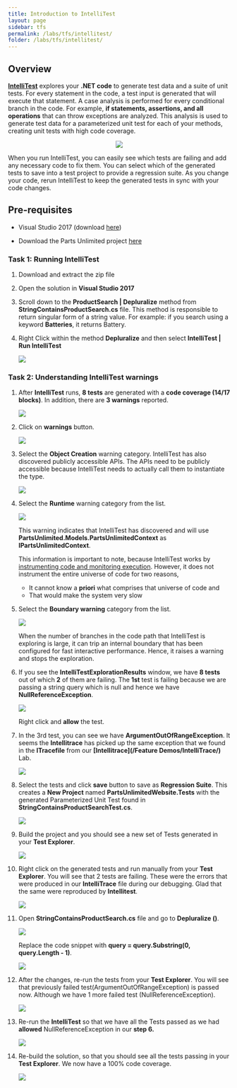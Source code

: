 ```yaml
---
title: Introduction to IntelliTest
layout: page    
sidebar: tfs
permalink: /labs/tfs/intellitest/
folder: /labs/tfs/intellitest/
---
```


## Overview

**[IntelliTest](https://msdn.microsoft.com/en-IN/library/dn823749.aspx)** explores your **.NET code** to generate test data and a suite of unit tests. For every statement in the code, a test input is generated that will execute that statement.
A case analysis is performed for every conditional branch in the code. For example, **if statements, assertions, and all operations** that can throw exceptions are analyzed. This 
analysis is used to generate test data for a parameterized unit test for each of your methods, creating unit tests with high code coverage.
<p align="center">
<img src="media/logo.png">
</p>

When you run IntelliTest, you can easily see which tests are failing and add any necessary code to fix them. You can select which of the generated tests to save into a test project to provide a regression suite. As you change your code, rerun IntelliTest to keep the generated tests in sync with your code changes.

## Pre-requisites

- Visual Studio 2017 (download [here](https://www.visualstudio.com/vs/visual-studio-2017-rc/))

- Download the Parts Unlimited project [here](https://github.com/Microsoft/PartsUnlimited/tree/aspnet45)


### Task 1: Running IntelliTest

1. Download and extract the zip file

2. Open the solution in **Visual Studio 2017**

3. Scroll down to the **ProductSearch \| Depluralize** method from **StringContainsProductSearch.cs** file. This method is responsible to return singular form of a string value. For example: if you search using a keyword **Batteries**, it returns Battery.

 
4. Right Click within the method **Depluralize** and then select **IntelliTest \| Run IntelliTest**

   <img src="media/1.png">


### Task 2: Understanding IntelliTest warnings

1. After **IntelliTest** runs, **8 tests** are generated with a **code coverage (14/17 blocks)**. In addition, there are **3 warnings** reported.

   <img src="media/2.png">

2. Click on **warnings** button.

   <img src="media/3.png">

3. Select the **Object Creation** warning category. IntelliTest has also discovered publicly accessible APIs. The APIs need to be publicly accessible because IntelliTest needs to actually call them to instantiate the type. 

   <img src="media/4.png">

4. Select the **Runtime** warning category from the list.

   <img src="media/5.png">

   This warning indicates that IntelliTest has discovered and will use **PartsUnlimited.Models.PartsUnlimitedContext** as **IPartsUnlimitedContext**.

   This information is important to note, because IntelliTest works by [instrumenting code and monitoring execution](https://blogs.msdn.microsoft.com/visualstudioalm/2014/12/11/smart-unit-tests-a-mental-model/). However, it does not instrument the entire universe of code for two reasons,
  
   - It cannot know a **priori** what comprises that universe of code and
   - That would make the system very slow

5. Select the **Boundary warning** category from the list.

   <img src="media/6.png">

   When the number of branches in the code path that IntelliTest is exploring is large, it can trip an internal boundary that has been  configured for fast interactive performance. Hence, it raises a warning and stops the exploration.


6. If you see the **IntelliTestExplorationResults** window, we have **8 tests** out of which **2** of them are failing. The **1st** test is failing because we are passing a string query which is null and hence we have **NullReferenceException**.
    
   <img src="media/7.png">

   Right click and **allow** the test.

7. In the 3rd test, you can see we have **ArgumentOutOfRangeException**. It seems the **Intellitrace**  has picked up the same exception that we found in the **ITracefile** from our **[Intellitrace](/Feature Demos/IntelliTrace/)** Lab.

   <img src="media/8.png"> 


8. Select the tests and click **save** button to save as **Regression Suite**. This creates a **New Project** named **PartsUnlimitedWebsite.Tests** with the generated Parameterized Unit Test found in **StringContainsProductSearchTest.cs**.

   <img src="media/9.png">

9. Build the project and you should see a new set of Tests generated in your **Test Explorer**.

   <img src="media/10.png"> 

10. Right click on the generated tests and run manually from your **Test Explorer**. You will see that 2 tests are failing. These were the errors that were produced in our **IntelliTrace** file during our debugging. Glad that the same were reproduced by **Intellitest**.

    <img src="media/11.png">

11. Open **StringContainsProductSearch.cs** file and go to **Depluralize ()**. 

    <img src="media/12.png">

    Replace the code snippet with **query = query.Substring(0, query.Length - 1)**.

    <img src="media/13.png"> 

12. After the changes, re-run the tests from your **Test Explorer**. You will see that previously failed test(ArgumentOutOfRangeException) is passed now. Although we have 1 more failed test (NullReferenceException).

    <img src="media/14.png">

13. Re-run the **IntelliTest** so that we have all the Tests passed as we had **allowed** NullReferenceException in our **step 6.**

    <img src="media/15.png">

14. Re-build the solution, so that you should see all the tests passing in your **Test Explorer**. We now have a 100% code coverage.

    <img src="media/16.png">
 




